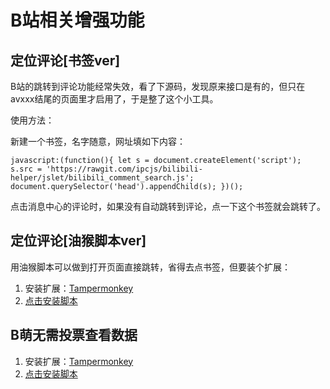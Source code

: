 B站相关增强功能
===

## 定位评论[书签ver]

B站的跳转到评论功能经常失效，看了下源码，发现原来接口是有的，但只在avxxx结尾的页面里才启用了，于是整了这个小工具。

使用方法：

新建一个书签，名字随意，网址填如下内容：

```
javascript:(function(){ let s = document.createElement('script'); s.src = 'https://rawgit.com/ipcjs/bilibili-helper/jslet/bilibili_comment_search.js'; document.querySelector('head').appendChild(s); })();
```
点击消息中心的评论时，如果没有自动跳转到评论，点一下这个书签就会跳转了。

## 定位评论[油猴脚本ver]

用油猴脚本可以做到打开页面直接跳转，省得去点书签，但要装个扩展：

1. 安装扩展：[Tampermonkey](http://tampermonkey.net/)
2. [点击安装脚本](https://github.com/ipcjs/bilibili-helper/raw/user.js/bilibili_comment_search.user.js)

## B萌无需投票查看数据

1. 安装扩展：[Tampermonkey](http://tampermonkey.net/)
2. [点击安装脚本](https://github.com/ipcjs/bilibili-helper/raw/user.js/bilibili_meo_vote_data_hack.user.js)
